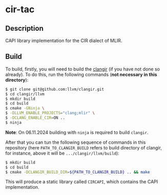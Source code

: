 # cir-tac #

## Description ##
CAPI library implementation for the CIR dialect of MLIR.

## Build ##

To build, firstly, you will need to build the [clangir](https://github.com/llvm/clangir)  (if you have not done so already). To do this, run the following commands (**not necessary in this directory**):

```bash
$ git clone git@github.com:llvm/clangir.git
$ cd clangir/llvm
$ mkdir build
$ cd build
$ cmake -GNinja \
$ -DLLVM_ENABLE_PROJECTS="clang;mlir" \ 
$ -DCLANG_ENABLE_CIR=ON ..
$ ninja
```

**Note**: On 06.11.2024 building with `ninja` is required to build `clangir`.

After that you can tun the following sequence of commands in this repository (here `PATH_TO_CLANGIR_BUILD` refers to build directory of clangir, for instance, above it will be `.../clangir/llvm/build`):

```bash
$ mkdir build
$ cd build
$ cmake -DCLANGIR_BUILD_DIR=${PATH_TO_CLANGIR_BUILD} .. && make
```

This will produce a static library called `CIRCAPI`, which contains the CAPI implementation.
